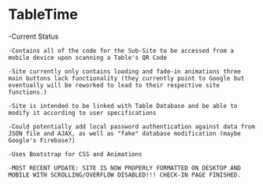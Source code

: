 # TableTime

-Current Status


    -Contains all of the code for the Sub-Site to be accessed from a mobile device upon scanning a Table's QR Code
    
    -Site currently only contains loading and fade-in animations three main buttons lack functionality (they currently point to Google but eventually will be reworked to lead to their respective site functions.)
    
    -Site is intended to be linked with Table Database and be able to modify it according to user specifications
    
    -Could potentially add local password authentication against data from JSON file and AJAX, as well as "fake" database modification (maybe Google's Firebase?)
    
    -Uses Bootstrap for CSS and Animations
    
    -MOST RECENT UPDATE: SITE IS NOW PROPERLY FORMATTED ON DESKTOP AND MOBILE WITH SCROLLING/OVERFLOW DISABLED!!! CHECK-IN PAGE FINISHED.

